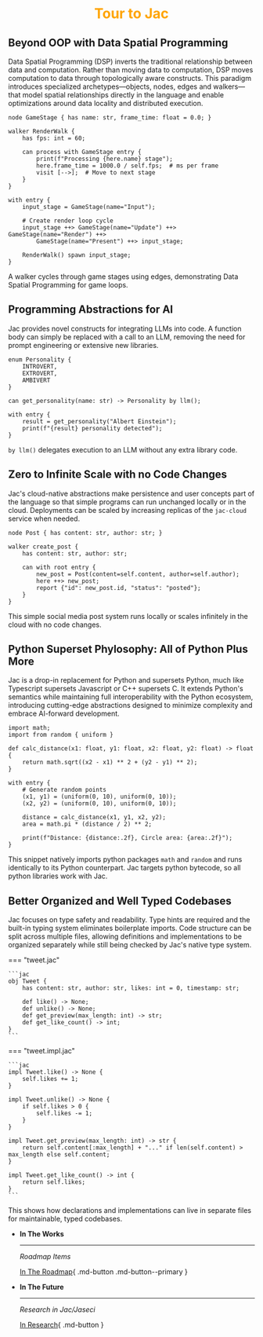 <h1 style="color: orange; font-weight: bold; text-align: center;">Tour to Jac</h1>


## Beyond OOP with Data Spatial Programming

Data Spatial Programming (DSP) inverts the traditional relationship between data and computation. Rather than moving data to computation, DSP moves computation to data through topologically aware constructs. This paradigm introduces specialized archetypes—objects, nodes, edges and walkers—that model spatial relationships directly in the language and enable optimizations around data locality and distributed execution.

```jac
node GameStage { has name: str, frame_time: float = 0.0; }

walker RenderWalk {
    has fps: int = 60;

    can process with GameStage entry {
        print(f"Processing {here.name} stage");
        here.frame_time = 1000.0 / self.fps;  # ms per frame
        visit [-->];  # Move to next stage
    }
}

with entry {
    input_stage = GameStage(name="Input");

    # Create render loop cycle
    input_stage ++> GameStage(name="Update") ++> GameStage(name="Render") ++>
        GameStage(name="Present") ++> input_stage;

    RenderWalk() spawn input_stage;
}
```
A walker cycles through game stages using edges, demonstrating Data Spatial Programming for game loops.


## Programming Abstractions for AI

Jac provides novel constructs for integrating LLMs into code. A function body can simply be replaced with a call to an LLM, removing the need for prompt engineering or extensive new libraries.

```jac
enum Personality {
    INTROVERT,
    EXTROVERT,
    AMBIVERT
}

can get_personality(name: str) -> Personality by llm();

with entry {
    result = get_personality("Albert Einstein");
    print(f"{result} personality detected");
}
```
`by llm()` delegates execution to an LLM without any extra library code.


## Zero to Infinite Scale with no Code Changes

Jac's cloud-native abstractions make persistence and user concepts part of the language so that simple programs can run unchanged locally or in the cloud. Deployments can be scaled by increasing replicas of the `jac-cloud` service when needed.

```jac
node Post { has content: str, author: str; }

walker create_post {
    has content: str, author: str;

    can with root entry {
        new_post = Post(content=self.content, author=self.author);
        here ++> new_post;
        report {"id": new_post.id, "status": "posted"};
    }
}
```
This simple social media post system runs locally or scales infinitely in the cloud with no code changes.


## Python Superset Phylosophy: All of Python Plus More

Jac is a drop-in replacement for Python and supersets Python, much like Typescript supersets Javascript or C++ supersets C. It extends Python's semantics while maintaining full interoperability with the Python ecosystem, introducing cutting-edge abstractions designed to minimize complexity and embrace AI-forward development.

```jac
import math;
import from random { uniform }

def calc_distance(x1: float, y1: float, x2: float, y2: float) -> float {
    return math.sqrt((x2 - x1) ** 2 + (y2 - y1) ** 2);
}

with entry {
    # Generate random points
    (x1, y1) = (uniform(0, 10), uniform(0, 10));
    (x2, y2) = (uniform(0, 10), uniform(0, 10));

    distance = calc_distance(x1, y1, x2, y2);
    area = math.pi * (distance / 2) ** 2;

    print(f"Distance: {distance:.2f}, Circle area: {area:.2f}");
}
```
This snippet natively imports python packages `math` and `random` and runs identically to its Python counterpart. Jac targets python bytecode, so all python libraries work with Jac.

## Better Organized and Well Typed Codebases

Jac focuses on type safety and readability. Type hints are required and the built-in typing system eliminates boilerplate imports. Code structure can be split across multiple files, allowing definitions and implementations to be organized separately while still being checked by Jac's native type system.

=== "tweet.jac"

    ```jac
    obj Tweet {
        has content: str, author: str, likes: int = 0, timestamp: str;

        def like() -> None;
        def unlike() -> None;
        def get_preview(max_length: int) -> str;
        def get_like_count() -> int;
    }
    ```

=== "tweet.impl.jac"

    ```jac
    impl Tweet.like() -> None {
        self.likes += 1;
    }

    impl Tweet.unlike() -> None {
        if self.likes > 0 {
            self.likes -= 1;
        }
    }

    impl Tweet.get_preview(max_length: int) -> str {
        return self.content[:max_length] + "..." if len(self.content) > max_length else self.content;
    }

    impl Tweet.get_like_count() -> int {
        return self.likes;
    }
    ```

This shows how declarations and implementations can live in separate files for maintainable, typed codebases.

<div class="grid cards" markdown>

-   __In The Works__

    ---

    *Roadmap Items*

    [In The Roadmap](bigfeatures.md){ .md-button .md-button--primary }

-   __In The Future__

    ---

    *Research in Jac/Jaseci*


    [In Research](research.md){ .md-button }


</div>

